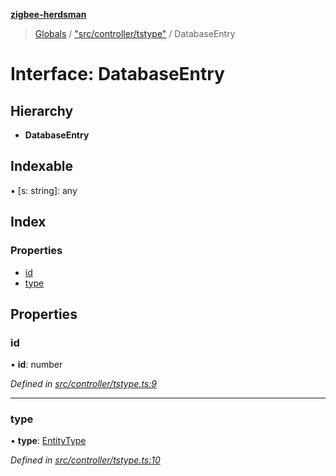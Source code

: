**[zigbee-herdsman](../README.md)**

> [Globals](../README.md) / ["src/controller/tstype"](../modules/_src_controller_tstype_.md) / DatabaseEntry

# Interface: DatabaseEntry

## Hierarchy

* **DatabaseEntry**

## Indexable

▪ [s: string]: any

## Index

### Properties

* [id](_src_controller_tstype_.databaseentry.md#id)
* [type](_src_controller_tstype_.databaseentry.md#type)

## Properties

### id

•  **id**: number

*Defined in [src/controller/tstype.ts:9](https://github.com/Koenkk/zigbee-herdsman/blob/master/src/src/controller/tstype.ts#L9)*

___

### type

•  **type**: [EntityType](../modules/_src_controller_tstype_.md#entitytype)

*Defined in [src/controller/tstype.ts:10](https://github.com/Koenkk/zigbee-herdsman/blob/master/src/src/controller/tstype.ts#L10)*
